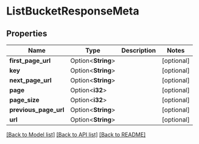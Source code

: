 # ListBucketResponseMeta

## Properties

Name | Type | Description | Notes
------------ | ------------- | ------------- | -------------
**first_page_url** | Option<**String**> |  | [optional]
**key** | Option<**String**> |  | [optional]
**next_page_url** | Option<**String**> |  | [optional]
**page** | Option<**i32**> |  | [optional]
**page_size** | Option<**i32**> |  | [optional]
**previous_page_url** | Option<**String**> |  | [optional]
**url** | Option<**String**> |  | [optional]

[[Back to Model list]](../README.md#documentation-for-models) [[Back to API list]](../README.md#documentation-for-api-endpoints) [[Back to README]](../README.md)



